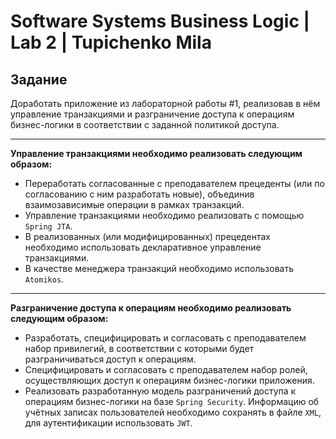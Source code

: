 # Software Systems Business Logic | Lab 2 | Tupichenko Mila

## Задание

Доработать приложение из лабораторной работы #1, реализовав в нём управление транзакциями и разграничение доступа к
операциям бизнес-логики в соответствии с заданной политикой доступа.

---

**Управление транзакциями необходимо реализовать следующим образом:**

- Переработать согласованные с преподавателем прецеденты (или по согласованию с ним разработать новые), объединив
  взаимозависимые операции в рамках транзакций.
- Управление транзакциями необходимо реализовать с помощью ```Spring JTA```.
- В реализованных (или модифицированных) прецедентах необходимо использовать декларативное управление транзакциями.
- В качестве менеджера транзакций необходимо использовать ```Atomikos```.

---

**Разграничение доступа к операциям необходимо реализовать следующим образом:**

- Разработать, специфицировать и согласовать с преподавателем набор привилегий, в соответствии с которыми будет
  разграничиваться доступ к операциям.
- Специфицировать и согласовать с преподавателем набор ролей, осуществляющих доступ к операциям бизнес-логики
  приложения.
- Реализовать разработанную модель разграничений доступа к операциям бизнес-логики на базе ```Spring Security```. Информацию
  об учётных записах пользователей необходимо сохранять в файле ```XML```, для аутентификации использовать ```JWT```.